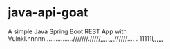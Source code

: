 # java-api-goat

A simple Java Spring Boot REST App with Vulnkl.nnnnn................///////./////,,,,,,,,//////......
11111l,,,,,,
